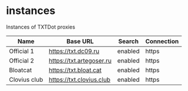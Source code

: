 # instances

Instances of TXTDot proxies

| Name         | Base URL                   | Search  | Connection |
| ------------ | -------------------------- | ------- | ---------- |
| Official 1   | <https://txt.dc09.ru>      | enabled | https      |
| Official 2   | <https://txt.artegoser.ru> | enabled | https      |
| Bloatcat     | <https://txt.bloat.cat>    | enabled | https      |
| Clovius club | <https://txt.clovius.club> | enabled | https      |
